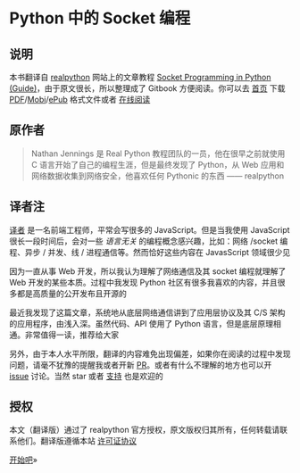 # Python 中的 Socket 编程

## 说明

本书翻译自 [realpython](https://realpython.com/) 网站上的文章教程 [Socket Programming in Python \(Guide\)](https://realpython.com/python-sockets/)，由于原文很长，所以整理成了 Gitbook 方便阅读。你可以去 [首页](https://legacy.gitbook.com/book/keelii/socket-programming-in-python-cn/details) 下载 [PDF](https://legacy.gitbook.com/download/pdf/book/keelii/socket-programming-in-python-cn)/[Mobi](https://legacy.gitbook.com/download/mobi/book/keelii/socket-programming-in-python-cn)/[ePub](https://legacy.gitbook.com/download/epub/book/keelii/socket-programming-in-python-cn) 格式文件或者 [在线阅读](https://keelii.gitbooks.io/socket-programming-in-python-cn/content/)

## 原作者

> Nathan Jennings 是 Real Python 教程团队的一员，他在很早之前就使用 C 语言开始了自己的编程生涯，但是最终发现了 Python，从 Web 应用和网络数据收集到网络安全，他喜欢任何 Pythonic 的东西
> —— realpython

## 译者注

[译者](https://keelii.com/) 是一名前端工程师，平常会写很多的 JavaScript。但是当我使用 JavaScript 很长一段时间后，会对一些 _语言无关_ 的编程概念感兴趣，比如：网络 /socket 编程、异步 / 并发、线 / 进程通信等。然而恰好这些内容在 JavasScript 领域很少见

因为一直从事 Web 开发，所以我认为理解了网络通信及其 socket 编程就理解了 Web 开发的某些本质。过程中我发现 Python 社区有很多我喜欢的内容，并且很多都是高质量的公开发布且开源的

最近我发现了这篇文章，系统地从底层网络通信讲到了应用层协议及其 C/S 架构的应用程序，由浅入深。虽然代码、API 使用了 Python 语言，但是底层原理相通。非常值得一读，推荐给大家

另外，由于本人水平所限，翻译的内容难免出现偏差，如果你在阅读的过程中发现问题，请毫不犹豫的提醒我或者开新 [PR](https://github.com/keelii/socket-programming-in-python-cn/pulls)。或者有什么不理解的地方也可以开 [issue](https://github.com/keelii/socket-programming-in-python-cn/issues) 讨论。当然 star 或者 [支持](https://user-images.githubusercontent.com/458894/32358969-179e7a28-c085-11e7-882a-485164168f74.png) 也是欢迎的

## 授权

本文（翻译版）通过了 realpython 官方授权，原文版权归其所有，任何转载请联系他们。翻译版遵循本站 [许可证协议](https://keelii.com/about/#license)

[开始吧](00-get-started.md)»


